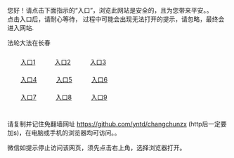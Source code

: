 您好！请点击下面指示的“入口”，浏览此网站是安全的，且为您带来平安。。 <br/>
点击入口后，请耐心等待， 过程中可能会出现无法打开的提示，请忽略，最终会进入网站. </br>

法轮大法在长春<br/>
<div style="padding:10px"><a style="margin:20px" target="_blank" href="https://d2proj5o8y5173.cloudfront.net/2Qpsp?swwcth" id="ccLink1" rel="nofollow">入口1</a> <a target="_blank" style="margin:20px" href="https://d5y4jq9z0ktqp.cloudfront.net/2Qpsp?gzwqsxsf" id="ccLink2" rel="nofollow">入口2</a> <a style="margin:20px" target="_blank" href="https://d7h7unp5hhogi.cloudfront.net/2Qpsp?dmfha" id="ccLink3" rel="nofollow">入口3</a></div>

<div style="padding:10px" ><a style="margin:20px" target="_blank" href="https://d2proj5o8y5173.cloudfront.net/2Qpsp?swwcth" id="ccLink4" rel="nofollow">入口4</a> <a style="margin:20px" href="https://d5y4jq9z0ktqp.cloudfront.net/2Qpsp?gzwqsxsf" target="_blank" id="ccLink5" rel="nofollow">入口5</a> <a style="margin:20px" href="https://d7h7unp5hhogi.cloudfront.net/2Qpsp?dmfha" target="_blank" id="ccLink6" rel="nofollow">入口6</a></div>

<div style="padding:10px"><a style="margin:20px" target="_blank" href="https://d2proj5o8y5173.cloudfront.net/2Qpsp?swwcth" id="ccLink7" rel="nofollow">入口7</a> <a style="margin:20px" href="https://d5y4jq9z0ktqp.cloudfront.net/2Qpsp?gzwqsxsf" target="_blank" id="ccLink8" rel="nofollow">入口8</a> <a style="margin:20px" target="_blank" href="https://d7h7unp5hhogi.cloudfront.net/2Qpsp?dmfha" id="ccLink9" rel="nofollow">入口9</a></div>

<br/>



请复制并记住免翻墙网址 https://github.com/yntd/changchunzx (http后一定要加s)，在电脑或手机的浏览器均可访问。。<br/>

微信如提示停止访问该网页，须先点击右上角，选择浏览器打开。
